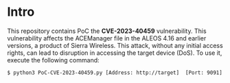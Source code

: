 # Intro
This repository contains PoC the **CVE-2023-40459** vulnerability. This vulnerability affects the ACEManager file in the ALEOS 4.16 and earlier versions, a product of Sierra Wireless. This attack, without any initial access rights, can lead to disruption in accessing the target device (DoS).
To use it, execute the following command:

```bash
$ python3 PoC-CVE-2023-40459.py [Address: http://target]  [Port: 9091]
```
